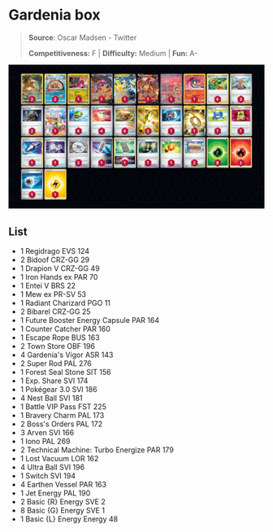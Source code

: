 # Gardenia box

> **Source**: Oscar Madsen - Twitter
> 
> **Competitiveness:** F | **Difficulty:** Medium | **Fun:** A-

![decklist](../../!Images/Standard/8BST-PAR/Gardenia%20box.png)

## List
* 1 Regidrago EVS 124
* 2 Bidoof CRZ-GG 29
* 1 Drapion V CRZ-GG 49
* 1 Iron Hands ex PAR 70
* 1 Entei V BRS 22
* 1 Mew ex PR-SV 53
* 1 Radiant Charizard PGO 11
* 2 Bibarel CRZ-GG 25
* 1 Future Booster Energy Capsule PAR 164
* 1 Counter Catcher PAR 160
* 1 Escape Rope BUS 163
* 2 Town Store OBF 196
* 4 Gardenia's Vigor ASR 143
* 2 Super Rod PAL 276
* 1 Forest Seal Stone SIT 156
* 1 Exp. Share SVI 174
* 1 Pokégear 3.0 SVI 186
* 4 Nest Ball SVI 181
* 1 Battle VIP Pass FST 225
* 1 Bravery Charm PAL 173
* 2 Boss's Orders PAL 172
* 3 Arven SVI 166
* 1 Iono PAL 269
* 2 Technical Machine: Turbo Energize PAR 179
* 1 Lost Vacuum LOR 162
* 4 Ultra Ball SVI 196
* 1 Switch SVI 194
* 4 Earthen Vessel PAR 163
* 1 Jet Energy PAL 190
* 2 Basic {R} Energy SVE 2
* 8 Basic {G} Energy SVE 1
* 1 Basic {L} Energy Energy 48
